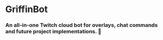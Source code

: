 # GriffinBot
### An all-in-one Twitch cloud bot for overlays, chat commands and future project implementations. 🤖